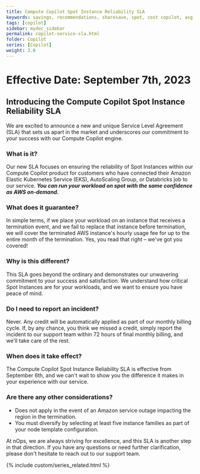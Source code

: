 ```yaml
---
title: Compute Copilot Spot Instance Reliability SLA
keywords: savings, recommendations, sharesave, spot, cost copilot, asg, eks, nks
tags: [copilot]
sidebar: mydoc_sidebar
permalink: copilot-service-sla.html
folder: Copilot
series: [Copilot]
weight: 3.0
---
```


# Effective Date: September 7th, 2023 #

## Introducing the Compute Copilot Spot Instance Reliability SLA ##

We are excited to announce a new and unique Service Level Agreement (SLA) that sets us apart in the market and underscores our commitment to your success with our Compute Copilot engine.

### What is it? ###

Our new SLA focuses on ensuring the reliability of Spot Instances within our Compute Copilot product for customers who have connected their Amazon Elastic Kubernetes Service (EKS), AutoScaling Group, or Databricks job to our service. ***You can run your workload on spot with the same confidence as AWS on-demand.*** 

### What does it guarantee? ###

In simple terms, if we place your workload on an instance that receives a termination event, and we fail to replace that instance before termination, we will cover the terminated AWS instance's hourly usage fee for up to the entire month of the termination. Yes, you read that right – we've got you covered!

### Why is this different? ###

This SLA goes beyond the ordinary and demonstrates our unwavering commitment to your success and satisfaction. We understand how critical Spot Instances are for your workloads, and we want to ensure you have peace of mind.

### Do I need to report an incident? ###

Never. Any credit will be automatically applied as part of our monthly billing cycle. If, by any chance, you think we missed a credit, simply report the incident to our support team within 72 hours of final monthly billing, and we'll take care of the rest.

### When does it take effect? ###
The Compute Copilot Spot Instance Reliability SLA is effective from September 6th, and we can't wait to show you the difference it makes in your experience with our service.


### Are there any other considerations? ###

- Does not apply in the event of an Amazon service outage impacting the region in the termination.
- You must diversify by selecting at least five instance families as part of your node template configuration.

At nOps, we are always striving for excellence, and this SLA is another step in that direction. If you have any questions or need further clarification, please don't hesitate to reach out to our support team.


{% include custom/series_related.html %}